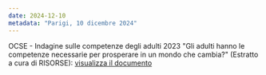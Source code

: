 ```yaml
---
date: 2024-12-10
metadata: "Parigi, 10 dicembre 2024"
---
```


OCSE - Indagine sulle competenze degli adulti 2023 "Gli adulti hanno le competenze necessarie per prosperare in un mondo che cambia?" (Estratto a cura di RISORSE): <a href="/assets/2024-12-10-OCSE-competenze-2023.pdf" target="_blank">visualizza il documento</a>
